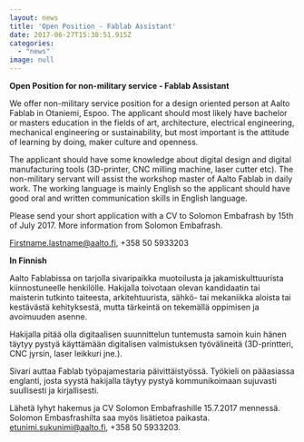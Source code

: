 ```yaml
---
layout: news
title: 'Open Position - Fablab Assistant'
date: 2017-06-27T15:38:51.915Z
categories:
  - "news"
image: null
---
```

**Open Position for non-military service - Fablab Assistant**

We offer non-military service position for a design oriented person at Aalto Fablab in Otaniemi, Espoo. The applicant should most likely have bachelor or masters education in the fields of art, architecture, electrical engineering, mechanical engineering or sustainability, but most important is the attitude of learning by doing, maker culture and openness.

The applicant should have some knowledge about digital design and digital manufacturing tools (3D-printer, CNC milling machine, laser cutter etc). The non-military servant will assist the workshop master of Aalto Fablab in daily work. The working language is mainly English so the applicant should have good oral and written communication skills in English language.

Please send your short application with a CV to Solomon Embafrash by 15th of July 2017. More information from Solomon Embafrash.

Firstname.lastname@aalto.fi, +358 50 5933203
[](https://vipa.mol.fi/sivariweb_public/pages/servplace_info.jsf?id=538841)


**In Finnish**

Aalto Fablabissa on tarjolla sivaripaikka muotoilusta ja jakamiskulttuurista kiinnostuneelle henkilölle. Hakijalla toivotaan olevan kandidaatin tai maisterin tutkinto taiteesta, arkitehtuurista, sähkö- tai mekaniikka aloista tai kestävästä kehityksestä, mutta tärkeintä on tekemällä oppimisen  ja avoimuuden asenne.

Hakijalla pitää olla digitaalisen suunnittelun tuntemusta samoin kuin hänen täytyy pystyä käyttämään digitalisen valmistuksen työvälineitä (3D-printteri, CNC jyrsin, laser leikkuri jne.).

Sivari auttaa Fablab työpajamestaria päivittäistyössä. Työkieli on pääasiassa englanti, josta syystä hakijalla täytyy pystyä kommunikoimaan sujuvasti suullisesti ja kirjallisesti.

Lähetä lyhyt hakemus ja CV Solomon Embafrashille 15.7.2017 mennessä. Solomon Embasfrashilta saa myös lisätietoa paikasta. etunimi.sukunimi@aalto.fi, +358 50 5933203.
